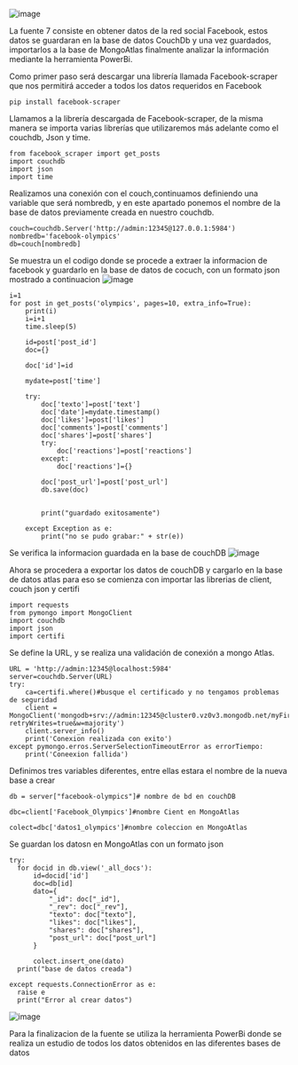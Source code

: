 ![image](https://user-images.githubusercontent.com/74840012/156794297-385f9fbe-b41c-4fe5-ad9b-f21809b3f2ee.png)

La fuente 7 consiste en obtener datos de la red social Facebook, estos datos se guardaran en la base de datos CouchDb y una vez guardados, importarlos a la base de MongoAtlas finalmente analizar la información mediante la herramienta PowerBi. 

Como primer paso será descargar una librería llamada Facebook-scraper que nos permitirá acceder a todos los datos requeridos en Facebook 
```
pip install facebook-scraper
```
Llamamos a la librería descargada de Facebook-scraper, de la misma manera se importa varias librerías que utilizaremos más adelante como el couchdb, Json y time. 

```
from facebook_scraper import get_posts
import couchdb
import json
import time
```
Realizamos una conexión con el couch,continuamos definiendo una variable que será nombredb, y en este apartado ponemos el nombre de la base de datos previamente creada en nuestro couchdb. 

```
couch=couchdb.Server('http://admin:12345@127.0.0.1:5984')
nombredb='facebook-olympics'
db=couch[nombredb]
```
Se muestra un el codigo donde se procede a extraer la informacion de facebook y guardarlo en la base de datos de cocuch, con un formato json mostrado a continuacion 
![image](https://user-images.githubusercontent.com/74801652/156794633-6a594ea1-6e32-43dd-be0a-c70e8b9aac4d.png)

```
i=1
for post in get_posts('olympics', pages=10, extra_info=True):
    print(i)
    i=i+1
    time.sleep(5)
    
    id=post['post_id']
    doc={}
     
    doc['id']=id
    
    mydate=post['time']
    
    try:
        doc['texto']=post['text']
        doc['date']=mydate.timestamp()
        doc['likes']=post['likes']
        doc['comments']=post['comments']
        doc['shares']=post['shares']
        try:
            doc['reactions']=post['reactions']
        except:
            doc['reactions']={}

        doc['post_url']=post['post_url']
        db.save(doc)

    
        print("guardado exitosamente")

    except Exception as e:    
        print("no se pudo grabar:" + str(e))
 ```
 Se verifica la informacion guardada en la base de couchDB
![image](https://user-images.githubusercontent.com/74801652/156791121-9ad110ef-765e-4b87-b4bd-7f2da5118efc.png)

 
 Ahora se procedera a exportar los datos de couchDB y cargarlo en la base de datos atlas para eso se comienza con importar las librerias de client, couch json y certifi
  ```
  import requests
from pymongo import MongoClient
import couchdb
import json
import certifi
 ```
Se define la URL, y se realiza una validación de conexión a mongo Atlas.
```
URL = 'http://admin:12345@localhost:5984'
server=couchdb.Server(URL)
try:
    ca=certifi.where()#busque el certificado y no tengamos problemas de seguridad
    client = MongoClient('mongodb+srv://admin:12345@cluster0.vz0v3.mongodb.net/myFirstDatabase?retryWrites=true&w=majority')
    client.server_info()
    print('Conexion realizada con exito')
except pymongo.erros.ServerSelectionTimeoutError as errorTiempo:
    print('Coneexion fallida')
 ```
 Definimos tres variables diferentes, entre ellas estara el nombre de la nueva base a crear
 
   ```
db = server["facebook-olympics"]# nombre de bd en couchDB

dbc=client['Facebook_Olympics']#nombre Cient en MongoAtlas

colect=dbc['datos1_olympics']#nombre coleccion en MongoAtlas
 ```
Se guardan los datosn en MongoAtlas con un formato json
  ```
try:
    for docid in db.view('_all_docs'):
        id=docid['id']
        doc=db[id]
        dato={
            "_id": doc["_id"],
            "_rev": doc["_rev"],
            "texto": doc["texto"],
            "likes": doc["likes"],
            "shares": doc["shares"],
            "post_url": doc["post_url"]
        }
        
        colect.insert_one(dato)
    print("base de datos creada")
    
except requests.ConnectionError as e:
    raise e
    print("Error al crear datos")
 ```
![image](https://user-images.githubusercontent.com/74801652/156790163-bee7a4b6-e0e7-4c22-a2e8-a5adda13788b.png)

Para la finalizacion de la fuente se utiliza la herramienta PowerBi donde se realiza un estudio de todos los datos obtenidos en las diferentes bases de datos



